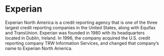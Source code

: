 ---
---

# Experian

Experian North America is a credit reporting agency that is one of the three largest credit reporting companies in the United States, along with Equifax and TransUnion. Experian was founded in 1980 with its headquarters located in Dublin, Ireland. In 1996, the company acquired the U.S. credit reporting company TRW Information Services, and changed that company’s name to Experian North America.
